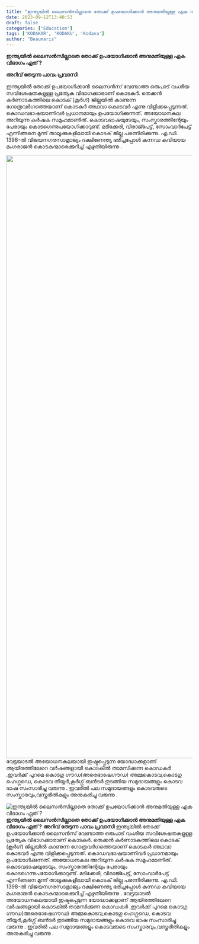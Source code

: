 ```yaml
---
title: "ഇന്ത്യയിൽ ലൈസൻസില്ലാതെ തോക്ക് ഉപയോഗിക്കാൻ അനുമതിയുള്ള ഏക വിഭാഗം ഏത് ?"
date: 2023-09-12T13:40:53
draft: false
categories: ["Education"]
tags: ['KODAKAR', 'KODAKU', 'Kodava']
author: "Beaumaris"
---
```


<strong>ഇന്ത്യയിൽ ലൈസൻസില്ലാതെ തോക്ക് ഉപയോഗിക്കാൻ അനുമതിയുള്ള ഏക വിഭാഗം ഏത് ?</strong>

<strong>അറിവ് തേടുന്ന പാവം പ്രവാസി</strong>

ഇന്ത്യയിൽ തോക്ക് ഉപയോഗിക്കാൻ ലൈസൻസ് വേണ്ടാത്ത ഒരുപാട് വംശീയ സവിശേഷതകളുള്ള പ്രത്യേക വിഭാഗക്കാരാണ് കൊടകർ. തെക്കൻ കർണാടകത്തിലെ കൊടക് (കൂർഗ്) ജില്ലയിൽ കാണുന്ന ഗോത്രവർഗത്തെയാണ് കൊടകർ അഥവാ കൊടവർ എന്നു വിളിക്കപ്പെടുന്നത്. കൊഡവഭാഷയാണിവർ പ്രധാനമായും ഉപയോഗിക്കുന്നത്. അയോധനകല അറിയുന്ന കർഷക സമൂഹമാണിത്.
കൊടവഭാഷയുടേയും, സംസ്കാരത്തിന്റേയും പേരായും കൊടഗെന്നുപയോഗിക്കാറുണ്ട്. മടിക്കേരി, വിരാജ്പേട്ട്, സോംവാർപേട്ട് എന്നിങ്ങനെ മൂന്ന് താലൂക്കുകളിലായി കൊടക് ജില്ല പരന്നിരിക്കുന്നു. എ.ഡി. 1398-ൽ വിജയനഗരസാമ്രാജ്യം ദക്ഷിണേന്ത്യ ഭരിച്ചപ്പോൾ കന്നഡ കവിയായ മംഗരാജൻ കൊടകന്മാരെക്കുറിച്ച് എഴുതിയിരുന്നു .

<img class="size-full wp-image-419795 aligncenter" src="https://cdn.boolokam.com/articles/2023/09/DF-2.jpg" alt="" width="2048" height="1627" />വേട്ടയാടൽ അയോധനകലയായി ഇഷ്ടപ്പെടുന്ന യോദ്ധാക്കളാണ് ആയിരത്തിലേറെ വർഷങ്ങളായി കൊടകിൽ താമസിക്കുന്ന കൊഡകർ .ഇവർക്ക് പുറമെ കൊടഗു ഗൗഡ(അരെഭാഷേഗൗഡ) അമ്മകൊടവ,കൊടഗു ഹെഗ്ഗഡെ, കൊടവ തീയ്യർ,കൂർഗ്ഗ് ബൻടർ തുടങ്ങിയ സമുദായങ്ങളും കൊടവ ഭാഷ സംസാരിച്ചു വരുന്നു . ഇവരിൽ പല സമുദായങ്ങളും കൊടവരുടെ സംസ്കാരവും,വസ്ത്രരീതികളും അനുകരിച്ചു വരുന്നു .


![ഇന്ത്യയിൽ ലൈസൻസില്ലാതെ തോക്ക് ഉപയോഗിക്കാൻ അനുമതിയുള്ള ഏക വിഭാഗം ഏത് ?](https://cdn.boolokam.com/articles/2023/09/DF-2.jpg)**ഇന്ത്യയിൽ ലൈസൻസില്ലാതെ തോക്ക് ഉപയോഗിക്കാൻ അനുമതിയുള്ള ഏക വിഭാഗം ഏത് ?** **അറിവ് തേടുന്ന പാവം പ്രവാസി** ഇന്ത്യയിൽ തോക്ക് ഉപയോഗിക്കാൻ ലൈസൻസ് വേണ്ടാത്ത ഒരുപാട് വംശീയ സവിശേഷതകളുള്ള പ്രത്യേക വിഭാഗക്കാരാണ് കൊടകർ. തെക്കൻ കർണാടകത്തിലെ കൊടക് (കൂർഗ്) ജില്ലയിൽ കാണുന്ന ഗോത്രവർഗത്തെയാണ് കൊടകർ അഥവാ കൊടവർ എന്നു വിളിക്കപ്പെടുന്നത്. കൊഡവഭാഷയാണിവർ പ്രധാനമായും ഉപയോഗിക്കുന്നത്. അയോധനകല അറിയുന്ന കർഷക സമൂഹമാണിത്. കൊടവഭാഷയുടേയും, സംസ്കാരത്തിന്റേയും പേരായും കൊടഗെന്നുപയോഗിക്കാറുണ്ട്. മടിക്കേരി, വിരാജ്പേട്ട്, സോംവാർപേട്ട് എന്നിങ്ങനെ മൂന്ന് താലൂക്കുകളിലായി കൊടക് ജില്ല പരന്നിരിക്കുന്നു. എ.ഡി. 1398-ൽ വിജയനഗരസാമ്രാജ്യം ദക്ഷിണേന്ത്യ ഭരിച്ചപ്പോൾ കന്നഡ കവിയായ മംഗരാജൻ കൊടകന്മാരെക്കുറിച്ച് എഴുതിയിരുന്നു . വേട്ടയാടൽ അയോധനകലയായി ഇഷ്ടപ്പെടുന്ന യോദ്ധാക്കളാണ് ആയിരത്തിലേറെ വർഷങ്ങളായി കൊടകിൽ താമസിക്കുന്ന കൊഡകർ .ഇവർക്ക് പുറമെ കൊടഗു ഗൗഡ(അരെഭാഷേഗൗഡ) അമ്മകൊടവ,കൊടഗു ഹെഗ്ഗഡെ, കൊടവ തീയ്യർ,കൂർഗ്ഗ് ബൻടർ തുടങ്ങിയ സമുദായങ്ങളും കൊടവ ഭാഷ സംസാരിച്ചു വരുന്നു . ഇവരിൽ പല സമുദായങ്ങളും കൊടവരുടെ സംസ്കാരവും,വസ്ത്രരീതികളും അനുകരിച്ചു വരുന്നു .
